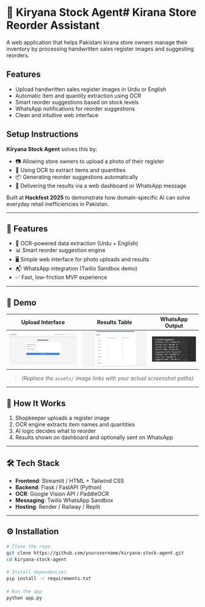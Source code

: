 # 🛒 Kiryana Stock Agent# Kirana Store Reorder Assistant

A web application that helps Pakistani kirana store owners manage their inventory by processing handwritten sales register images and suggesting reorders.

## Features

- Upload handwritten sales register images in Urdu or English
- Automatic item and quantity extraction using OCR
- Smart reorder suggestions based on stock levels
- WhatsApp notifications for reorder suggestions
- Clean and intuitive web interface

## Setup Instructions
**Kiryana Stock Agent** solves this by:

- 📷 Allowing store owners to upload a photo of their register
- 🤖 Using OCR to extract items and quantities
- 📦 Generating reorder suggestions automatically
- 📲 Delivering the results via a web dashboard or WhatsApp message

Built at **Hackfest 2025** to demonstrate how domain-specific AI can solve everyday retail inefficiencies in Pakistan.

---

## 🧠 Features

- 🧾 OCR-powered data extraction (Urdu + English)
- 📊 Smart reorder suggestion engine
- 🖥️ Simple web interface for photo uploads and results
- 📬 WhatsApp integration (Twilio Sandbox demo)
- ✅ Fast, low-friction MVP experience

---

## 📸 Demo

| Upload Interface         | Results Table            | WhatsApp Output         |
|--------------------------|---------------------------|--------------------------|
| ![Upload](assets/upload.png) | ![Result](assets/result.png) | ![WhatsApp](assets/whatsapp.png) |

> *(Replace the `assets/` image links with your actual screenshot paths)*

---

## 🚀 How It Works

1. Shopkeeper uploads a register image
2. OCR engine extracts item names and quantities
3. AI logic decides what to reorder
4. Results shown on dashboard and optionally sent on WhatsApp

---

## 🛠️ Tech Stack

- **Frontend**: Streamlit / HTML + Tailwind CSS
- **Backend**: Flask / FastAPI (Python)
- **OCR**: Google Vision API / PaddleOCR
- **Messaging**: Twilio WhatsApp Sandbox
- **Hosting**: Render / Railway / Replit

---

## ⚙️ Installation

```bash
# Clone the repo
git clone https://github.com/yourusername/kiryana-stock-agent.git
cd kiryana-stock-agent

# Install dependencies
pip install -r requirements.txt

# Run the app
python app.py

